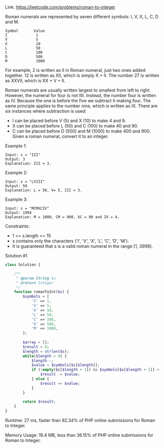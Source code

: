 Link: https://leetcode.com/problems/roman-to-integer

Roman numerals are represented by seven different symbols: I, V, X, L, C, D and M.
```text
Symbol       Value
I             1
V             5
X             10
L             50
C             100
D             500
M             1000
```
For example, 2 is written as II in Roman numeral, just two ones added together. 12 is written as XII, which is simply X + II. The number 27 is written as XXVII, which is XX + V + II.

Roman numerals are usually written largest to smallest from left to right. However, the numeral for four is not IIII. Instead, the number four is written as IV. Because the one is before the five we subtract it making four. The same principle applies to the number nine, which is written as IX. There are six instances where subtraction is used:

- I can be placed before V (5) and X (10) to make 4 and 9. 
- X can be placed before L (50) and C (100) to make 40 and 90. 
- C can be placed before D (500) and M (1000) to make 400 and 900.
Given a roman numeral, convert it to an integer.

Example 1:
```text
Input: s = "III"
Output: 3
Explanation: III = 3.
```

Example 2:
```text
Input: s = "LVIII"
Output: 58
Explanation: L = 50, V= 5, III = 3.
```

Example 3:
```text
Input: s = "MCMXCIV"
Output: 1994
Explanation: M = 1000, CM = 900, XC = 90 and IV = 4.
```

Constraints:
- 1 <= s.length <= 15
- s contains only the characters ('I', 'V', 'X', 'L', 'C', 'D', 'M').
- It is guaranteed that s is a valid roman numeral in the range [1, 3999].

Solution #1
```php
class Solution {

    /**
     * @param String $s
     * @return Integer
     */
    function romanToInt($s) {
        $symbols = [
            'I' => 1,
            'V' => 5,
            'X' => 10,
            'L' => 50,
            'C' => 100,
            'D' => 500,
            'M' => 1000,
        ];
        
        $array = [];
        $result = 0;
        $length = strlen($s);
        while($length > 0) {
            $length--;
            $value = $symbols[$s[$length]];
            if (!empty($s[$length + 1]) && $symbols[$s[$length + 1]] > $value) {
                $result -= $value;
            } else {
                $result += $value;   
            }
        }
        
        return $result;
    }
}
```
Runtime: 27 ms, faster than 82.34% of PHP online submissions for Roman to Integer.

Memory Usage: 19.4 MB, less than 36.15% of PHP online submissions for Roman to Integer.
